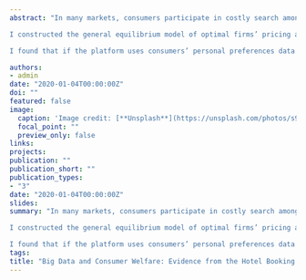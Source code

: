 ```yaml
---
abstract: "In many markets, consumers participate in costly search among alternative options before making a purchase. The way choices are presented to consumers impacts their search behavior and hence market competition and performance. The search intermediaries use consumers’ personal preferences data to provide personalized advice to consumers on what products to explore first. The paper studies how the market outcomes change with the information the search intermediary has.

I constructed the general equilibrium model of optimal firms’ pricing and optimal consumer choice with the search frictions. To estimate the model I utilize a rich dataset provided by Expedia, which includes consumers searching and purchase data as well as information on the hotels which consumers observe after filling a search query. Using estimation results I run simulations to evaluate the change in market outcomes under different data usage allowance policies.

I found that if the platform uses consumers’ personal preferences data to pro- vide a ranking of products, it has a heterogeneous effect on firms’ optimal pricing, depending on the degree of product vertical differentiation, while the average trans- action price increases. Consumers in average experience 3.1% ($4.2) utility reduction due to increased prices and .8% ($1.1) gain due to a reduction in search intensity."

authors:
- admin
date: "2020-01-04T00:00:00Z"
doi: ""
featured: false
image:
  caption: 'Image credit: [**Unsplash**](https://unsplash.com/photos/s9CC2SKySJM)'
  focal_point: ""
  preview_only: false
links:
projects:
publication: ""
publication_short: ""
publication_types:
- "3"
date: "2020-01-04T00:00:00Z"
slides:
summary: "In many markets, consumers participate in costly search among alternative options before making a purchase. The way choices are presented to consumers impacts their search behavior and hence market competition and performance. The search intermediaries use consumers’ personal preferences data to provide personalized advice to consumers on what products to explore first. The paper studies how the market outcomes change with the information the search intermediary has.

I constructed the general equilibrium model of optimal firms’ pricing and optimal consumer choice with the search frictions. To estimate the model I utilize a rich dataset provided by Expedia, which includes consumers searching and purchase data as well as information on the hotels which consumers observe after filling a search query. Using estimation results I run simulations to evaluate the change in market outcomes under different data usage allowance policies.

I found that if the platform uses consumers’ personal preferences data to pro- vide a ranking of products, it has a heterogeneous effect on firms’ optimal pricing, depending on the degree of product vertical differentiation, while the average trans- action price increases. Consumers in average experience 3.1% ($4.2) utility reduction due to increased prices and .8% ($1.1) gain due to a reduction in search intensity."
tags:
title: "Big Data and Consumer Welfare: Evidence from the Hotel Booking Market (Job Market Paper)"
---
```


